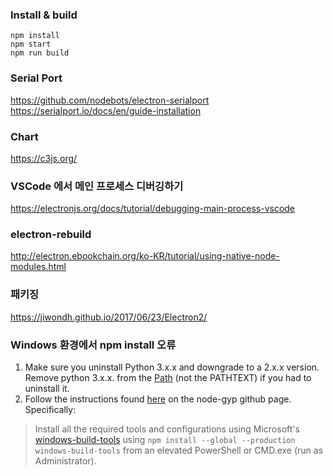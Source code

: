 ### Install & build
```
npm install
npm start
npm run build
```

### Serial Port
https://github.com/nodebots/electron-serialport
https://serialport.io/docs/en/guide-installation

### Chart
https://c3js.org/

### VSCode 에서 메인 프로세스 디버깅하기
https://electronjs.org/docs/tutorial/debugging-main-process-vscode

### electron-rebuild
http://electron.ebookchain.org/ko-KR/tutorial/using-native-node-modules.html

### 패키징
https://jiwondh.github.io/2017/06/23/Electron2/

### Windows 환경에서 npm install 오류

1. Make sure you uninstall Python 3.x.x and downgrade to a 2.x.x version. Remove python 3.x.x. from the [Path](https://www.digitalcitizen.life/how-edit-or-delete-environment-variables-windows-7-windows-8) (not the PATHTEXT) if you had to uninstall it.
2. Follow the instructions found [here](https://github.com/nodejs/node-gyp) on the node-gyp github page. Specifically:
> Install all the required tools and configurations using Microsoft's [windows-build-tools](https://github.com/felixrieseberg/windows-build-tools) using `npm install --global --production windows-build-tools` from an elevated PowerShell or CMD.exe (run as Administrator).

